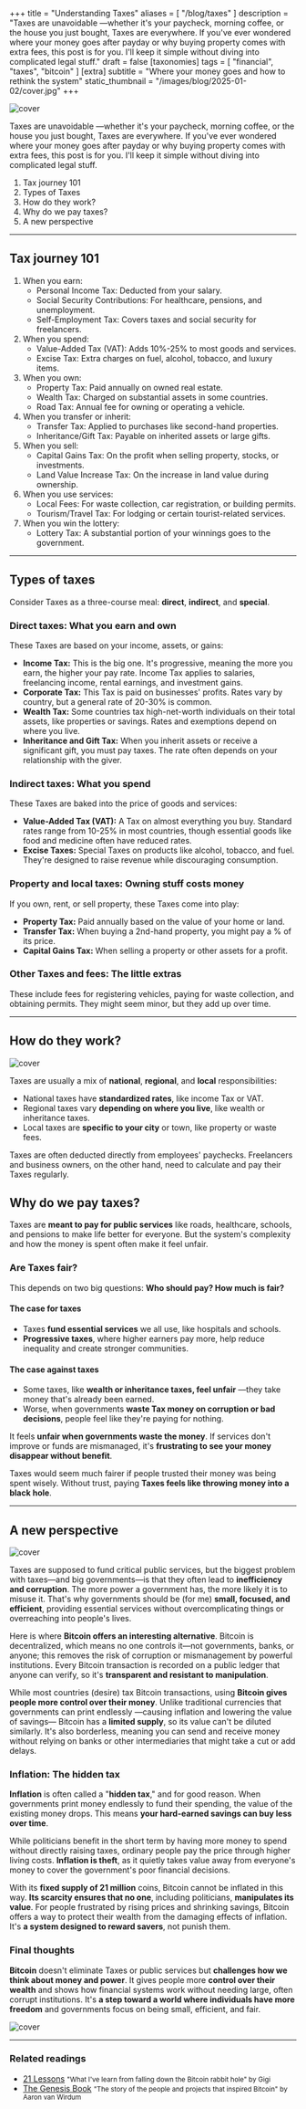 +++
title = "Understanding Taxes"
aliases = [ "/blog/taxes" ]
description = "Taxes are unavoidable —whether it's your paycheck, morning coffee, or the house you just bought, Taxes are everywhere. If you've ever wondered where your money goes after payday or why buying property comes with extra fees, this post is for you. I'll keep it simple without diving into complicated legal stuff."
draft = false
[taxonomies]
tags = [ "financial", "taxes", "bitcoin" ]
[extra]
subtitle = "Where your money goes and how to rethink the system"
static_thumbnail = "/images/blog/2025-01-02/cover.jpg"
+++

![cover](/images/blog/2025-01-02/cover.jpg)

Taxes are unavoidable —whether it's your paycheck, morning coffee, or the house you just bought, Taxes are everywhere. If you've ever wondered where your money goes after payday or why buying property comes with extra fees, this post is for you. I'll keep it simple without diving into complicated legal stuff.

<!-- more -->

1. Tax journey 101
1. Types of Taxes
1. How do they work?
1. Why do we pay taxes?
1. A new perspective

---

## Tax journey 101

1. When you earn:
   - Personal Income Tax: Deducted from your salary.
   - Social Security Contributions: For healthcare, pensions, and unemployment.
   - Self-Employment Tax: Covers taxes and social security for freelancers.
2. When you spend:
   - Value-Added Tax (VAT): Adds 10%-25% to most goods and services.
   - Excise Tax: Extra charges on fuel, alcohol, tobacco, and luxury items.
3. When you own:
   - Property Tax: Paid annually on owned real estate.
   - Wealth Tax: Charged on substantial assets in some countries.
   - Road Tax: Annual fee for owning or operating a vehicle.
4. When you transfer or inherit:
   - Transfer Tax: Applied to purchases like second-hand properties.
   - Inheritance/Gift Tax: Payable on inherited assets or large gifts.
5. When you sell:
   - Capital Gains Tax: On the profit when selling property, stocks, or investments.
   - Land Value Increase Tax: On the increase in land value during ownership.
6. When you use services:
   - Local Fees: For waste collection, car registration, or building permits.
   - Tourism/Travel Tax: For lodging or certain tourist-related services.
7. When you win the lottery:
   - Lottery Tax: A substantial portion of your winnings goes to the government.

---

## Types of taxes

Consider Taxes as a three-course meal: **direct**, **indirect**, and **special**.

### Direct taxes: What you earn and own

These Taxes are based on your income, assets, or gains:
- **Income Tax:** This is the big one. It's progressive, meaning the more you earn, the higher your pay rate. Income Tax applies to salaries, freelancing income, rental earnings, and investment gains.
- **Corporate Tax:** This Tax is paid on businesses' profits. Rates vary by country, but a general rate of 20-30% is common.
- **Wealth Tax:** Some countries tax high-net-worth individuals on their total assets, like properties or savings. Rates and exemptions depend on where you live.
- **Inheritance and Gift Tax:** When you inherit assets or receive a significant gift, you must pay taxes. The rate often depends on your relationship with the giver.

### Indirect taxes: What you spend

These Taxes are baked into the price of goods and services:
- **Value-Added Tax (VAT):** A Tax on almost everything you buy. Standard rates range from 10-25% in most countries, though essential goods like food and medicine often have reduced rates.
- **Excise Taxes:** Special Taxes on products like alcohol, tobacco, and fuel. They're designed to raise revenue while discouraging consumption.

### Property and local taxes: Owning stuff costs money

If you own, rent, or sell property, these Taxes come into play:
- **Property Tax:** Paid annually based on the value of your home or land.
- **Transfer Tax:** When buying a 2nd-hand property, you might pay a % of its price.
- **Capital Gains Tax:** When selling a property or other assets for a profit.

### Other Taxes and fees: The little extras

These include fees for registering vehicles, paying for waste collection, and obtaining permits. They might seem minor, but they add up over time.

---

## How do they work?

![cover](/images/blog/2025-01-02/middle.jpg)

Taxes are usually a mix of **national**, **regional**, and **local** responsibilities:

- National taxes have **standardized rates**, like income Tax or VAT.
- Regional taxes vary **depending on where you live**, like wealth or inheritance taxes.
- Local taxes are **specific to your city** or town, like property or waste fees.

Taxes are often deducted directly from employees' paychecks. Freelancers and business owners, on the other hand, need to calculate and pay their Taxes regularly.

## Why do we pay taxes?

Taxes are **meant to pay for public services** like roads, healthcare, schools, and pensions to make life better for everyone. But the system's complexity and how the money is spent often make it feel unfair.

### Are Taxes fair? 

This depends on two big questions: **Who should pay? How much is fair?**

#### The case for taxes

- Taxes **fund essential services** we all use, like hospitals and schools.
- **Progressive taxes**, where higher earners pay more, help reduce inequality and create stronger communities.

#### The case against taxes

- Some taxes, like **wealth or inheritance taxes, feel unfair** —they take money that's already been earned.
- Worse, when governments **waste Tax money on corruption or bad decisions**, people feel like they're paying for nothing.

It feels **unfair when governments waste the money**. If services don't improve or funds are mismanaged, it's **frustrating to see your money disappear without benefit**.

Taxes would seem much fairer if people trusted their money was being spent wisely. Without trust, paying **Taxes feels like throwing money into a black hole**.

---

## A new perspective

![cover](/images/blog/2025-01-02/middle-2.jpg)

Taxes are supposed to fund critical public services, but the biggest problem with taxes—and big governments—is that they often lead to **inefficiency and corruption**. The more power a government has, the more likely it is to misuse it. That's why governments should be (for me) **small, focused, and efficient**, providing essential services without overcomplicating things or overreaching into people's lives.

Here is where **Bitcoin offers an interesting alternative**. Bitcoin is decentralized, which means no one controls it—not governments, banks, or anyone; this removes the risk of corruption or mismanagement by powerful institutions. Every Bitcoin transaction is recorded on a public ledger that anyone can verify, so it's **transparent and resistant to manipulation**.

While most countries (desire) tax Bitcoin transactions, using **Bitcoin gives people more control over their money**. Unlike traditional currencies that governments can print endlessly —causing inflation and lowering the value of savings— Bitcoin has a **limited supply**, so its value can't be diluted similarly. It's also borderless, meaning you can send and receive money without relying on banks or other intermediaries that might take a cut or add delays.

### Inflation: The hidden tax

**Inflation** is often called a "**hidden tax**," and for good reason. When governments print money endlessly to fund their spending, the value of the existing money drops. This means **your hard-earned savings can buy less over time**.

While politicians benefit in the short term by having more money to spend without directly raising taxes, ordinary people pay the price through higher living costs. **Inflation is theft**, as it quietly takes value away from everyone's money to cover the government's poor financial decisions.

With its **fixed supply of 21 million** coins, Bitcoin cannot be inflated in this way. **Its scarcity ensures that no one**, including politicians, **manipulates its value**. For people frustrated by rising prices and shrinking savings, Bitcoin offers a way to protect their wealth from the damaging effects of inflation. It's **a system designed to reward savers**, not punish them.

### Final thoughts

**Bitcoin** doesn't eliminate Taxes or public services but **challenges how we think about money and power**. It gives people more **control over their wealth** and shows how financial systems work without needing large, often corrupt institutions. It's **a step toward a world where individuals have more freedom** and governments focus on being small, efficient, and fair.

![cover](/images/blog/2025-01-02/footer.jpg)

---

### Related readings

- [21 Lessons](/readings/21-lessons/) <small>"What I've learn from falling down the Bitcoin rabbit hole" by Gigi</small>
- [The Genesis Book](/readings/the-genesis-book/) <small>"The story of the people and projects that inspired Bitcoin" by Aaron van Wirdum</small>
